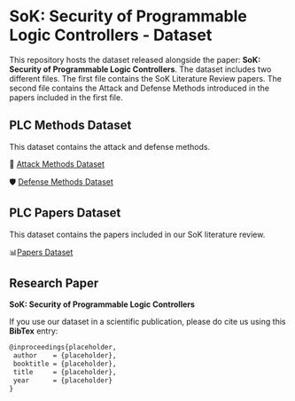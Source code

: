 # SoK: Security of Programmable Logic Controllers - Dataset

This repository hosts the dataset released alongside the paper: **SoK: Security of Programmable Logic Controllers**.
The dataset includes two different files. The first file contains the SoK Literature Review papers. The second file contains the Attack and Defense Methods introduced in the papers included in the first file.

## PLC Methods Dataset

This dataset contains the attack and defense methods.

:bow_and_arrow: [Attack Methods Dataset](csv/attack_methods.csv)

:shield: [Defense Methods Dataset](csv/defense_methods.csv)

## PLC Papers Dataset

This dataset contains the papers included in our SoK literature review.

:bar_chart:[Papers Dataset](csv/dataset_papers.csv)

## Research Paper

**SoK: Security of Programmable Logic Controllers** 

If you use our dataset in a scientific publication, please do cite us using this **BibTex** entry:
``` tex
@inproceedings{placeholder,
 author    = {placeholder},
 booktitle = {placeholder},
 title     = {placeholder},
 year      = {placeholder}
}
```